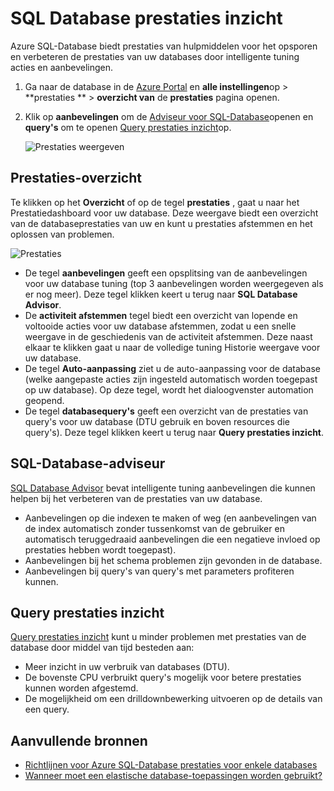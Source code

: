 <properties 
   pageTitle="Azure SQL Database prestaties inzicht | Microsoft Azure" 
   description="De Azure SQL-Database biedt hulpmiddelen waarmee u gebieden herkennen die in de huidige queryprestaties kunnen verbeteren." 
   services="sql-database" 
   documentationCenter="" 
   authors="stevestein" 
   manager="jhubbard" 
   editor="monicar"/>

<tags
   ms.service="sql-database"
   ms.devlang="na"
   ms.topic="article"
   ms.tgt_pltfrm="na"
   ms.workload="data-management" 
   ms.date="07/19/2016"
   ms.author="sstein"/>

# <a name="sql-database-performance-insight"></a>SQL Database prestaties inzicht

Azure SQL-Database biedt prestaties van hulpmiddelen voor het opsporen en verbeteren de prestaties van uw databases door intelligente tuning acties en aanbevelingen. 

1. Ga naar de database in de [Azure Portal](http://portal.azure.com) en **alle instellingen**op > **prestaties **  >  **overzicht van** de **prestaties** pagina openen. 


2. Klik op **aanbevelingen** om de [Adviseur voor SQL-Database](#sql-database-advisor)openen en **query's** om te openen [Query prestaties inzicht](#query-performance-insight)op.

    ![Prestaties weergeven](./media/sql-database-performance/entries.png)



## <a name="performance-overview"></a>Prestaties-overzicht

Te klikken op het **Overzicht** of op de tegel **prestaties** , gaat u naar het Prestatiedashboard voor uw database. Deze weergave biedt een overzicht van de databaseprestaties van uw en kunt u prestaties afstemmen en het oplossen van problemen. 

![Prestaties](./media/sql-database-performance/performance.png)

- De tegel **aanbevelingen** geeft een opsplitsing van de aanbevelingen voor uw database tuning (top 3 aanbevelingen worden weergegeven als er nog meer). Deze tegel klikken keert u terug naar **SQL Database Advisor**. 
- De **activiteit afstemmen** tegel biedt een overzicht van lopende en voltooide acties voor uw database afstemmen, zodat u een snelle weergave in de geschiedenis van de activiteit afstemmen. Deze naast elkaar te klikken gaat u naar de volledige tuning Historie weergave voor uw database.
- De tegel **Auto-aanpassing** ziet u de auto-aanpassing voor de database (welke aangepaste acties zijn ingesteld automatisch worden toegepast op uw database). Op deze tegel, wordt het dialoogvenster automation geopend.
- De tegel **databasequery's** geeft een overzicht van de prestaties van query's voor uw database (DTU gebruik en boven resources die query's). Deze tegel klikken keert u terug naar **Query prestaties inzicht**.



## <a name="sql-database-advisor"></a>SQL-Database-adviseur


[SQL Database Advisor](sql-database-advisor.md) bevat intelligente tuning aanbevelingen die kunnen helpen bij het verbeteren van de prestaties van uw database. 

- Aanbevelingen op die indexen te maken of weg (en aanbevelingen van de index automatisch zonder tussenkomst van de gebruiker en automatisch teruggedraaid aanbevelingen die een negatieve invloed op prestaties hebben wordt toegepast).
- Aanbevelingen bij het schema problemen zijn gevonden in de database.
- Aanbevelingen bij query's van query's met parameters profiteren kunnen.




## <a name="query-performance-insight"></a>Query prestaties inzicht

[Query prestaties inzicht](sql-database-query-performance.md) kunt u minder problemen met prestaties van de database door middel van tijd besteden aan:

- Meer inzicht in uw verbruik van databases (DTU). 
- De bovenste CPU verbruikt query's mogelijk voor betere prestaties kunnen worden afgestemd. 
- De mogelijkheid om een drilldownbewerking uitvoeren op de details van een query. 


## <a name="additional-resources"></a>Aanvullende bronnen

- [Richtlijnen voor Azure SQL-Database prestaties voor enkele databases](sql-database-performance-guidance.md)
- [Wanneer moet een elastische database-toepassingen worden gebruikt?](sql-database-elastic-pool-guidance.md)